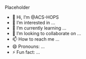Placeholder
- 👋 Hi, I’m @ACS-HOPS
- 👀 I’m interested in ...
- 🌱 I’m currently learning ...
- 💞️ I’m looking to collaborate on ...
- 📫 How to reach me ...
- 😄 Pronouns: ...
- ⚡ Fun fact: ...

<!---
ACS-HOPS/ACS-HOPS is a ✨ special ✨ repository because its `README.md` (this file) appears on your GitHub profile.
You can click the Preview link to take a look at your changes.
--->
